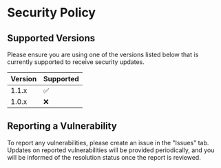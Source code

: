 # Security Policy

## Supported Versions

Please ensure you are using one of the versions listed below that is currently supported to receive security updates.

| Version | Supported          |
| ------- | ------------------ |
| 1.1.x   | :white_check_mark: |
| 1.0.x   | :x: |


## Reporting a Vulnerability

To report any vulnerabilities, please create an issue in the "Issues" tab. 
Updates on reported vulnerabilities will be provided periodically, and you will be informed of the resolution status once the report is reviewed.
